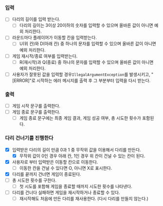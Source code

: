 ### 입력

- [ ] 다리의 길이를 입력 받는다.
    - [ ] 다리의 길이는 3이상 20이하의 숫자를 입력할 수 있으며 올바른 값이 아니면 예외 처리한다.
- [ ] 라운드마다 플레이어가 이동할 칸을 입력받는다.
    - [ ] U(위 칸)와 D(아래 칸) 중 하나의 문자를 입력할 수 있으며 올바른 값이 아니면 예외 처리한다.
- [ ] 게임 재시작/종료 여부를 입력받는다.
    - [ ] R(재시작)과 Q(종료) 중 하나의 문자를 입력할 수 있으며 올바른 값이 아니면 예외 처리한다.
- [ ] 사용자가 잘못된 값을 입력할 경우`IllegalArgumentException`를 발생시키고, "[ERROR]"로 시작하는 에러 메시지를 출력 후 그 부분부터 입력을 다시 받는다.

### 출력

- [ ] 게임 시작 문구를 출력한다.
- [ ] 게임 종료 문구를 출력한다.
    - [ ] 게임 종료 문구에는 최종 게임 결과, 게임 성공 여부, 총 시도한 횟수가 포함된다.

### 다리 건너기를 진행한다

- [x] 입력받은 다리의 길이 만큼 0과 1 중 무작위 값을 이용해서 다리를 만든다.
    - [x] 무작위 값이 0인 경우 아래 칸, 1인 경우 위 칸이 건널 수 있는 칸이 된다.
- [x] 사용자로 부터 입력받은 이동할 칸으로 이동한다.
    - [ ] 이동한 칸을 건널 수 있다면 O, 아니면 X로 표시한다.
- [x] 다리를 끝까지 건너면 게임이 종료된다.
- [ ] 총 시도한 횟수를 구한다.
    - [ ] 첫 시도를 포함해 게임을 종료할 때까지 시도한 횟수를 나타낸다.
- [ ] 다리를 건너다 실패하면 게임을 재시작하거나 종료할 수 있다.
    - [ ] 재시작해도 처음에 만든 다리를 재사용한다. (다시 다리를 만들지 않는다.)
